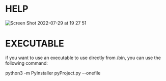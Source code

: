 # HELP

![Screen Shot 2022-07-29 at 19 27 51](https://user-images.githubusercontent.com/52128795/181853440-d4c7fcdf-a0bd-4d47-b155-628d112d955b.png)

# EXECUTABLE

if you want to use an executable to use directly from /bin, you can use the following command:

python3 -m PyInstaller pyProject.py --onefile
